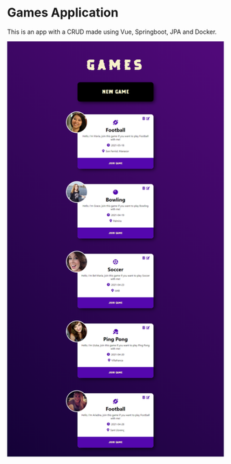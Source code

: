 # Games Application

This is an app with a CRUD made using Vue, Springboot, JPA and Docker.

![home image](https://github.com/torrapipes/bookish-octo-potato/blob/develop/assets/home.png)
